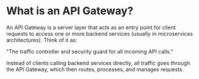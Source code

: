# What is an API Gateway? 

An API Gateway is a server layer that acts as an entry point for client requests to access one or more backend services (usually in microservices architectures).
Think of it as:

"The traffic controller and security guard for all incoming API calls."

Instead of clients calling backend services directly, all traffic goes through the API Gateway, which then routes, processes, and manages requests.